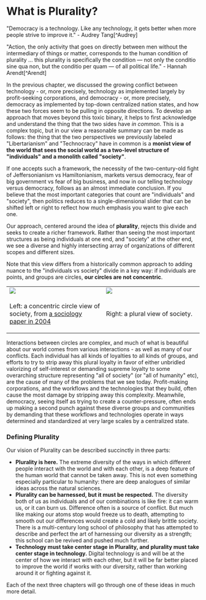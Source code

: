 # What is Plurality?

"Democracy is a technology. Like any technology, it gets better when more people strive to improve it." - Audrey Tang[^Audrey]

"Action, the only activity that goes on directly between men without the intermediary of things or matter, corresponds to the human condition of plurality … this plurality is specifically the condition — not only the conditio sine qua non, but the conditio per quam — of all political life." - Hannah Arendt[^Arendt]

In the previous chapter, we discussed the growing conflict between technology - or, more precisely, technology as implemented largely by profit-seeking corporations, and democracy - or, more precisely, democracy as implemented by top-down centralized nation states, and how these two forces seem to be pulling in opposite directions. To develop an approach that moves beyond this toxic binary, it helps to first acknowledge and understand the thing that the two sides have _in common_. This is a complex topic, but in our view a reasonable summary can be made as follows: the thing that the two perspectives we previously labeled "Libertarianism" and "Technocracy" have in common is a **monist view of the world that sees the social world as a two-level structure of "individuals" and a monolith called "society"**.

If one accepts such a framework, the necessity of the two-century-old fight of Jeffersonianism vs Hamiltonianism, markets versus democracy, fear of big government vs fear of big business, and now in our telling technology versus democracy, follows as an almost immediate conclusion. If you believe that the most important categories that count are "individuals" and "society", then politics reduces to a single-dimensional slider that can be shifted left or right to reflect how much emphasis you want to give each one.

Our approach, centered around the idea of **plurality**, rejects this divide and seeks to create a richer framework. Rather than seeing the most important structures as being individuals at one end, and "society" at the other end, we see a diverse and highly intersecting array of organizations of different scopes and different sizes.

Note that this view differs from a historically common approach to adding nuance to the "individuals vs society" divide in a key way: if individuals are points, and groups are circles, **our circles are not concentric**.

<table><tr><td style="width:50%">

<img src="https://raw.githubusercontent.com/pluralitybook/plurality/main/figs/circles1.png" />

</td><td>
    
<img src="https://raw.githubusercontent.com/pluralitybook/plurality/main/figs/circles2.png" />
    
</td></tr><tr><td style="width:50%">

Left: a concentric circle view of society, from [a sociology paper in 2004](https://www.semanticscholar.org/paper/A-Dynamic%2C-Multi%E2%80%90Level-Model-of-Culture%3A-From-the-a-Erez-Gati/50c014cf2c4e5095a49d5315a150cd4491f0cecd)
    
</td><td>

Right: a plural view of society.
    
</td></tr></table>

Interactions between circles are complex, and much of what is beautiful about our world comes from various interactions - as well as many of our conflicts. Each individual has all kinds of loyalties to all kinds of groups, and efforts to try to strip away this plural loyalty in favor of either unbridled valorizing of self-interest or demanding supreme loyalty to some overarching structure representing "all of society" (or "all of humanity" etc), are the cause of many of the problems that we see today. Profit-making corporations, and the workflows and the technologies that they build, often cause the most damage by stripping away this complexity. Meanwhile, democracy, seeing itself as trying to create a counter-pressure, often ends up making a second punch against these diverse groups and communities by demanding that these workflows and technologies operate in ways determined and standardized at very large scales by a centralized state.

### Defining Plurality

Our vision of Plurality can be described succinctly in three parts:

* **Plurality is here.** The extreme diversity of the ways in which different people interact with the world and with each other, is a deep feature of the human world that cannot be taken away. This is not even something especially particular to humanity: there are deep analogues of similar ideas across the natural sciences.
* **Plurality can be harnessed, but it must be respected.**  The diversity both of us as individuals and of our combinations is like fire: it can warm us, or it can burn us. Difference often is a source of conflict. But much like making our atoms stop would freeze us to death, attempting to smooth out our differences would create a cold and likely brittle society. There is a multi-century long school of philosophy that has attempted to describe and perfect the art of harnessing our diversity as a strength; this school can be revived and pushed much further.
* **Technology must take center stage in Plurality, and plurality must take center stage in technology.** Digital technology is and will be at the center of how we interact with each other, but it will be far better placed to improve the world if works with our diversity, rather than working around it or fighting against it.

Each of the next three chapters will go through one of these ideas in much more detail.
